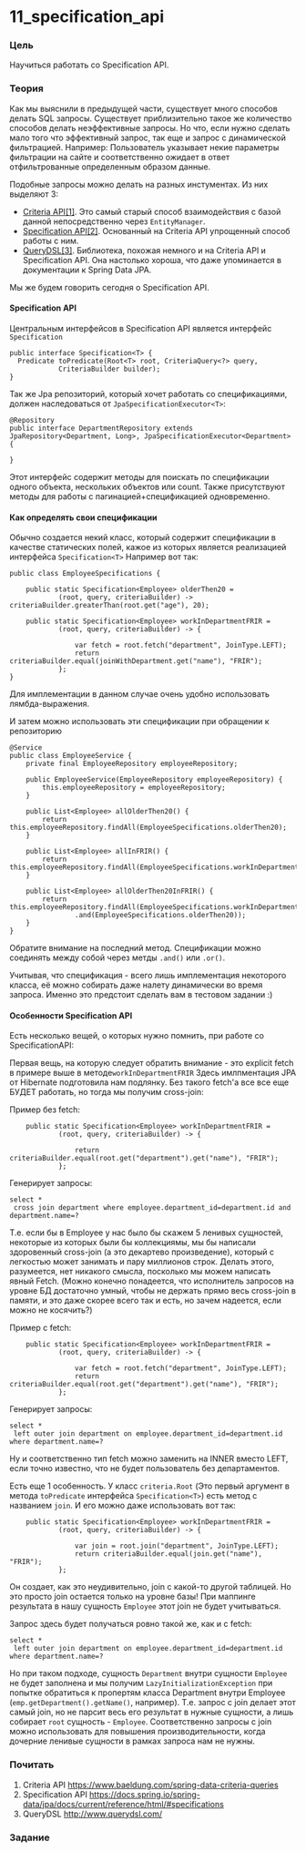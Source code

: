 # 11_specification_api

### Цель

Научиться работать со Specification API.

### Теория

Как мы выяснили в предыдущей части, существует много способов делать SQL запросы. Существует приблизительно такое же 
количество способов делать неэффективные запросы. Но что, если нужно сделать мало того что эффективный запрос, так еще 
и запрос с динамической фильтрацией. Например: Пользователь указывает некие параметры фильтрации на сайте и соответственно
ожидает в ответ отфильтрованные определенным образом данные.

Подобные запросы можно делать на разных инстументах. Из них выделяют 3:

- [Criteria API[1]](https://www.baeldung.com/spring-data-criteria-queries). Это самый старый способ взаимодействия 
 с базой данной непосредственно через ```EntityManager```.
- [Specification API[2]](https://docs.spring.io/spring-data/jpa/docs/current/reference/html/#specifications). Основанный 
на Criteria API упрощенный способ работы с ним.
- [QueryDSL[3]](http://www.querydsl.com/). Библиотека, похожая немного и на Criteria API и Specification API. Она 
 настолько хороша, что даже упоминается в документации к Spring Data JPA.

Мы же будем говорить сегодня о Specification API.

#### Specification API

Центральным интерфейсов в Specification API является интерфейс ```Specification```
```
public interface Specification<T> {
  Predicate toPredicate(Root<T> root, CriteriaQuery<?> query,
            CriteriaBuilder builder);
}
```

Так же Jpa репозиторий, который хочет работать со спецификациями, должен наследоваться от ```JpaSpecificationExecutor<T>```:
```
@Repository
public interface DepartmentRepository extends JpaRepository<Department, Long>, JpaSpecificationExecutor<Department> {

}
```

Этот интерфейс содержит методы для поискать по спецификации одного объекта, нескольких объектов или count. Также присутствуют 
методы для работы с пагинацией+спецификацией одновременно.

#### Как определять свои спецификации

Обычно создается некий класс, который содержит спецификации в качестве статических полей, кажое из которых является 
 реализацией интерфейса ```Specification<T>``` Например вот так:

```
public class EmployeeSpecifications {

    public static Specification<Employee> olderThen20 =
            (root, query, criteriaBuilder) -> criteriaBuilder.greaterThan(root.get("age"), 20);

    public static Specification<Employee> workInDepartmentFRIR =
            (root, query, criteriaBuilder) -> {

                var fetch = root.fetch("department", JoinType.LEFT);
                return criteriaBuilder.equal(joinWithDepartment.get("name"), "FRIR");
            };
}
```

Для имплементации в данном случае очень удобно использовать лямбда-выражения.

И затем можно использовать эти спецификации при обращении к репозиторию
```
@Service
public class EmployeeService {
    private final EmployeeRepository employeeRepository;

    public EmployeeService(EmployeeRepository employeeRepository) {
        this.employeeRepository = employeeRepository;
    }

    public List<Employee> allOlderThen20() {
        return this.employeeRepository.findAll(EmployeeSpecifications.olderThen20);
    }

    public List<Employee> allInFRIR() {
        return this.employeeRepository.findAll(EmployeeSpecifications.workInDepartmentFRIR);
    }

    public List<Employee> allOlderThen20InFRIR() {
        return this.employeeRepository.findAll(EmployeeSpecifications.workInDepartmentFRIR
                .and(EmployeeSpecifications.olderThen20));
    }
}
```

Обратите внимание на последний метод. Спецификации можно соединять между собой через метды ```.and()``` или ```.or()```.

Учитывая, что спецификация - всего лишь имплементация некоторого класса, её можно собирать даже налету динамически во время 
запроса. Именно это предстоит сделать вам в тестовом задании :)

#### Особенности Specification API

Есть несколько вещей, о которых нужно помнить, при работе со SpecificationAPI:

Первая вещь, на которую следует обратить внимание - это explicit fetch в примере выше в методе```workInDepartmentFRIR``` 
Здесь имлпментация JPA от Hibernate подготовила нам подлянку. Без такого fetch'а все все еще БУДЕТ работать, 
но тогда мы получим cross-join:

Пример без fetch:
```
    public static Specification<Employee> workInDepartmentFRIR =
            (root, query, criteriaBuilder) -> {

                return criteriaBuilder.equal(root.get("department").get("name"), "FRIR");
            };
```

Генерирует запросы:
```
select *
 cross join department where employee.department_id=department.id and department.name=?
```

Т.е. если бы в Employee у нас было бы скажем 5 ленивых сущностей, некоторые из которых были бы коллекциямы, мы бы написали 
здоровенный cross-join (а это декартево произведение), который с легкостью может занимать и пару миллионов строк. Делать этого, 
разумеется, нет никакого смысла, посколько мы можем написать явный Fetch. (Можно конечно понадеется, что исполнитель запросов
на уровне БД достаточно умный, чтобы не держать прямо весь cross-join в памяти, и это даже скорее всего так и есть, 
но зачем надеется, если можно не косячить?)

Пример с fetch:
```
    public static Specification<Employee> workInDepartmentFRIR =
            (root, query, criteriaBuilder) -> {

                var fetch = root.fetch("department", JoinType.LEFT);
                return criteriaBuilder.equal(root.get("department").get("name"), "FRIR");
            };
```

Генерирует запросы:
```
select *
 left outer join department on employee.department_id=department.id where department.name=?
```

Ну и соответственно тип fetch можно заменить на INNER вместо LEFT, если точно известно, что не будет пользователь без департаментов.

Есть еще 1 особенность. У класс ```criteria.Root``` (Это первый аргумент в метода ```toPredicate``` интерфейса ```Specification<T>```) 
есть метод с названием ```join```. И его можно даже использовать вот так:
```
    public static Specification<Employee> workInDepartmentFRIR =
            (root, query, criteriaBuilder) -> {

                var join = root.join("department", JoinType.LEFT);
                return criteriaBuilder.equal(join.get("name"), "FRIR");
            };
```

Он создает, как это неудивительно, join с какой-то другой таблицей. Но это просто join остается только на уровне базы! 
При маппинге результата в нашу сущность ```Employee``` этот join не будет учитываться.

Запрос здесь будет получаться ровно такой же, как и с fetch:
```
select *
 left outer join department on employee.department_id=department.id where department.name=?
```

Но при таком подходе, сущность ```Department``` внутри сущности ```Employee``` не будет заполнена и мы получим 
```LazyInitializationException``` при попытке обратиться к пропертям класса Department внутри Employee (```emp.getDepartment().getName()```, 
например). Т.е. запрос с join делает этот самый join, но не парсит весь его результат в нужные сущности, а лишь собирает 
```root``` сущность - ```Employee```. Соответственно запросы с join можно использовать для повышения производительности, 
когда дочерние ленивые сущности в рамках запроса нам не нужны.

### Почитать

1. Criteria API https://www.baeldung.com/spring-data-criteria-queries
2. Specification API https://docs.spring.io/spring-data/jpa/docs/current/reference/html/#specifications
3. QueryDSL http://www.querydsl.com/

### Задание

